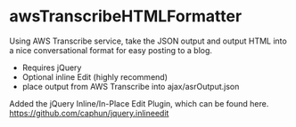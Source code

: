 # awsTranscribeHTMLFormatter
Using AWS Transcribe service, take the JSON output and output HTML into a nice conversational format for easy posting to a blog.

* Requires jQuery
* Optional inline Edit (highly recommend)
* place output from AWS Transcribe into ajax/asrOutput.json

Added the jQuery Inline/In-Place Edit Plugin, which can be found here. https://github.com/caphun/jquery.inlineedit

